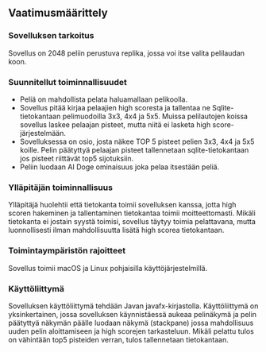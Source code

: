 ## Vaatimusmäärittely
### Sovelluksen tarkoitus
Sovellus on 2048 peliin perustuva replika, jossa voi itse valita pelilaudan koon. 

### Suunnitellut toiminnallisuudet
- Peliä on mahdollista pelata haluamallaan pelikoolla. 
- Sovellus pitää kirjaa pelaajien high scoresta ja tallentaa ne Sqlite-tietokantaan pelimuodoilla 3x3, 4x4 ja 5x5. Muissa pelilautojen koissa sovellus laskee pelaajan pisteet, mutta niitä ei lasketa high score-järjestelmään. 
- Sovelluksessa on osio, josta näkee TOP 5 pisteet pelien 3x3, 4x4 ja 5x5 koille. Pelin päätyttyä pelaajan pisteet tallennetaan sqlite-tietokantaan jos pisteet riittävät top5 sijotuksiin. 
- Peliin luodaan AI Doge ominaisuus joka pelaa itsestään peliä. 

### Ylläpitäjän toiminnallisuus
Ylläpitäjä huolehtii että tietokanta toimii sovelluksen kanssa, jotta high scoren hakeminen ja tallentaminen tietokantaa toimii moitteettomasti. Mikäli tietokanta ei jostain syystä toimisi, sovellus täytyy toimia pelattavana, mutta luonnollisesti ilman mahdollisuutta lisätä high scorea tietokantaan. 

### Toimintaympäristön rajoitteet
Sovellus toimii macOS ja Linux pohjaisilla käyttöjärjestelmillä.

### Käyttöliittymä
Sovelluksen käyttöliittymä tehdään Javan javafx-kirjastolla. Käyttöliittymä on yksinkertainen, jossa sovelluksen käynnistäessä aukeaa pelinäkymä ja pelin päätyttyä näkymän päälle luodaan näkymä (stackpane) jossa mahdollisuus uuden pelin aloittamiseen ja high scorejen tarkasteluun. Mikäli pelattu tulos on vähintään top5 pisteiden verran, tulos tallennetaan tietokantaan.

